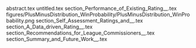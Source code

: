 abstract.tex
untitled.tex
section_Performance_of_Existing_Rating__.tex
figures/PlusMinusDistribution_WinProbability/PlusMinusDistribution_WinProbability.png
section_Self_Assessment_Ratings_and__.tex
section_A_Data_driven_Rating__.tex
section_Recommendations_for_League_Commissioners__.tex
section_Summary_and_Future_Work__.tex
